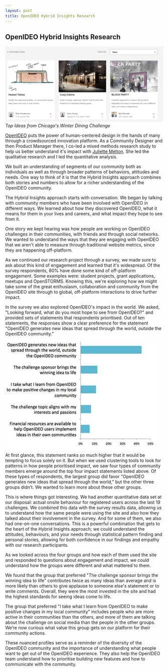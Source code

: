 ```yaml
---
layout: post
title: OpenIDEO Hybrid Insights Research
---
```


OpenIDEO Hybrid Insights Research
-----

![Top ideas](/images/top_ideas.png)
*Top Ideas from Chicago's Winter Dining Challenge*

[OpenIDEO](https://www.openideo.com/) puts the power of human-centered design in the hands of many through a 
crowdsourced innovation platform. As a Community Designer and then Product Manager
there, I co-led a mixed methods research study to help us better understand it's impact with [Juliette Melton](https://www.juliettemelton.com/).
She led the qualitative research and I led the quantitative analysis.

 We built an understanding of segments of our community both as individuals as well as through 
 broader patterns of behaviors, attitudes and needs. 
 One way to think of it is that the Hybrid Insights approach combines 
 both stories and numbers to allow for a richer understanding of the 
 OpenIDEO community.
 
 The Hybrid Insights approach starts with conversation.
  We began by talking with community members who have been involved with 
  OpenIDEO in different ways. We learned about how they discovered OpenIDEO, 
  what it means for them in your lives and careers, and what impact they
  hope to see from it.


One story we kept hearing was how people are working on OpenIDEO challenges 
in their communities, with friends and through social networks. 
We wanted to understand the ways that they are engaging with OpenIDEO 
that we aren't able to measure through traditional website metrics, 
since they are happening off-platform.
 
As we continued our research project through a survey, 
we made sure to ask about this kind of engagement and learned that 
it's widespread. Of the survey respondents, 
80% have done some kind of off-platform engagement. 
Some examples were: student projects, grant applications,
 meetups and OpenSTORMS. 
 Knowing this, we're exploring how we might 
 take some of the great enthusiasm, 
 collaboration and community from the OpenIDEO site through to global, 
 off-platform interactions to drive further impact.
 
In the survey we also explored OpenIDEO's impact in the world. 
We asked, "Looking forward, what do you most hope to see from OpenIDEO?" 
and provided sets of statements that respondents prioritised. 
Out of ten statements, the responses show a clear 
preference for the statement "OpenIDEO generates 
new ideas that spread through the world, outside the OpenIDEO community."

![OpenIDEO chart](../images/openideo_chart.jpeg)

  
At first glance, this statement ranks so much higher that it would be tempting to focus solely on it.
 But when we used clustering tools to look for patterns in how 
 people prioritised impact, we saw 
 four types of community members emerge around the top four 
 impact statements listed above. Of these types of respondents, 
 the largest group did favor "OpenIDEO generates new ideas that 
 spread through the world," but the other three groups didn’t. 
 We wanted to learn more about these other groups.
 
This is where things got interesting. We had another quantitative
 data set at our disposal: actual onsite behaviour for 
 registered users across the last 19 challenges. 
 We combined this data with the survey results data, 
 allowing us to understand how the same people were 
 using the site and also how they talked about their 
 involvement in the survey. And for some of them, 
 we also had one-on-one conversations. 
 This is a powerful combination that gets to the
  heart of the Hybrid Insights approach; 
  we could understand the attitudes, behaviours,
   and your needs through statistical pattern finding and 
   personal stories, allowing for both confidence in our 
   findings and empathy with our research participants.
 
As we looked across the four groups and how each of them used the site and responded to questions about engagement and impact, we could understand how the groups were different and what mattered to them.
 
We found that the group that preferred "The challenge sponsor brings the winning idea to life" contributes twice as many ideas than average and is more likely than others to give applause to someone else's statement or to write comments. Overall, they were the most invested in the site and had the highest standards for seeing ideas come to life.
 
The group that preferred "I take what I learn from OpenIDEO to make positive changes in my local community" includes people who are more active in their communities than the others, and more of them are talking about the challenge on social media than the people in the other groups. We’re now curious what value this group gets on our platform for their community actions.
 
These nuanced profiles serve as a reminder of the diversity of the OpenIDEO community and the importance of understanding what people want to get out of the OpenIDEO experience. They also help the OpenIDEO team understand how to prioritise building new features and how to communicate with the community.
 
